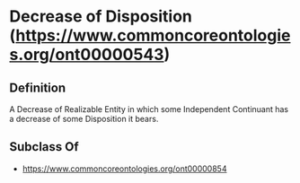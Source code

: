 # Decrease of Disposition (https://www.commoncoreontologies.org/ont00000543)

## Definition
A Decrease of Realizable Entity in which some Independent Continuant has a decrease of some Disposition it bears.

## Subclass Of
- https://www.commoncoreontologies.org/ont00000854

